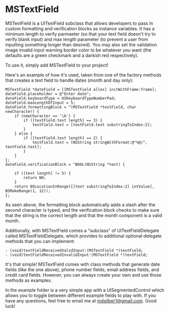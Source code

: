 MSTextField
===========

MSTextField is a UITextField subclass that allows developers to pass in custom formatting and verification blocks as instance variables. It has a minimum length to verify parmaeter (so that your text field doesn't try to verify blank input) and max length parameter (to prevent a user from inputting something longer than desired). You may also set the validation image invalid input warning border color to be whatever you want (the defaults are a green checkmark and a darkish red respectively).

To use it, simply add MSTextField to your project!

Here's an example of how it's used, taken from one of the factory methods that creates a text field to handle dates (month and day only):

    MSTextField *dateField = [[MSTextField alloc] initWithFrame:frame];
    dateField.placeholder = @"Enter date";
    dateField.keyboardType = UIKeyboardTypeNumberPad;
    dateField.maxLengthOfInput = 5;
    dateField.formattingBlock = ^(MSTextField *textField, char newCharacter) {
        if (newCharacter == '\b') {
            if ([textField.text length] == 3) {
                textField.text = [textField.text substringToIndex:2];
            }
        } else {
            if ([textField.text length] == 2) {
                textField.text = [NSString stringWithFormat:@"%@/", textField.text];
            }
        }
    };
    dateField.verificationBlock = ^BOOL(NSString *text) {
        
        if ([text length] != 5) {
            return NO;
        }
        return NSLocationInRange([[text substringToIndex:2] intValue], NSMakeRange(1, 12));
    };

As seen above, the formatting block automatically adds a slash after the second character is typed, and the verification block checks to make sure that the string is the correct length and that the month component is a valid month. 

Additionally, with MSTextField comes a "subclass" of UITextFieldDelegate called MSTextFieldDelegate, which provides to additional optional delegate methods that you can implement:

    - (void)textFieldReceivedValidInput:(MSTextField *)textField;
    - (void)textFieldReceivedInvalidInput:(MSTextField *)textField;

It's that simple! MSTextField comes with class methods that generate date fields (like the one above), phone number fields, email address fields, and credit card fields. However, you can always create your own and use those methods as examples.

In the example folder is a very simple app with a UISegmentedControl which allows you to toggle between different example fields to play with. If you have any questions, feel free to email me at mdsilber1@gmail.com. Good luck!
